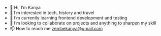 - 👋 Hi, I’m Kanya
- 👀 I’m interested in tech, history and travel 
- 🌱 I’m currently learning frontend development and testing
- 💞️ I’m looking to collaborate on projects and anything to sharpen my skill
- 📫 How to reach me zembekanya@gmail.com 

<!---
zembezn/zembezn is a ✨ special ✨ repository because its `README.md` (this file) appears on your GitHub profile.
You can click the Preview link to take a look at your changes.
--->
